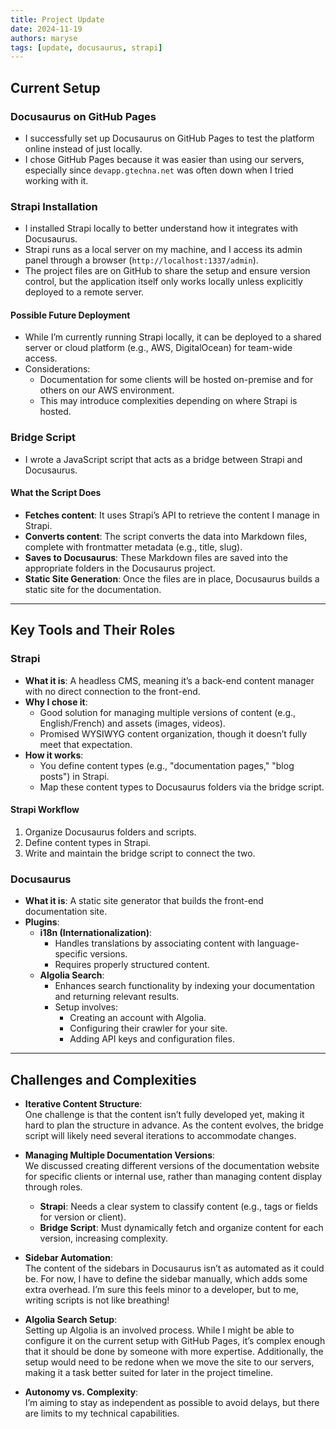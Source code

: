 ```yaml
---
title: Project Update
date: 2024-11-19
authors: maryse
tags: [update, docusaurus, strapi]
---
```


## Current Setup

### Docusaurus on GitHub Pages
- I successfully set up Docusaurus on GitHub Pages to test the platform online instead of just locally.
- I chose GitHub Pages because it was easier than using our servers, especially since `devapp.gtechna.net` was often down when I tried working with it.

### Strapi Installation
- I installed Strapi locally to better understand how it integrates with Docusaurus.
- Strapi runs as a local server on my machine, and I access its admin panel through a browser (`http://localhost:1337/admin`).
- The project files are on GitHub to share the setup and ensure version control, but the application itself only works locally unless explicitly deployed to a remote server.

#### Possible Future Deployment
- While I’m currently running Strapi locally, it can be deployed to a shared server or cloud platform (e.g., AWS, DigitalOcean) for team-wide access.
- Considerations:
  - Documentation for some clients will be hosted on-premise and for others on our AWS environment.
  - This may introduce complexities depending on where Strapi is hosted.

### Bridge Script
- I wrote a JavaScript script that acts as a bridge between Strapi and Docusaurus.

#### What the Script Does
- **Fetches content**: It uses Strapi’s API to retrieve the content I manage in Strapi.
- **Converts content**: The script converts the data into Markdown files, complete with frontmatter metadata (e.g., title, slug).
- **Saves to Docusaurus**: These Markdown files are saved into the appropriate folders in the Docusaurus project.
- **Static Site Generation**: Once the files are in place, Docusaurus builds a static site for the documentation.

---

## Key Tools and Their Roles

### Strapi
- **What it is**: A headless CMS, meaning it’s a back-end content manager with no direct connection to the front-end.
- **Why I chose it**:
  - Good solution for managing multiple versions of content (e.g., English/French) and assets (images, videos).
  - Promised WYSIWYG content organization, though it doesn’t fully meet that expectation.
- **How it works**:
  - You define content types (e.g., "documentation pages," "blog posts") in Strapi.
  - Map these content types to Docusaurus folders via the bridge script.

#### Strapi Workflow
1. Organize Docusaurus folders and scripts.
2. Define content types in Strapi.
3. Write and maintain the bridge script to connect the two.

### Docusaurus
- **What it is**: A static site generator that builds the front-end documentation site.
- **Plugins**:
  - **i18n (Internationalization)**:
    - Handles translations by associating content with language-specific versions.
    - Requires properly structured content.
  - **Algolia Search**:
    - Enhances search functionality by indexing your documentation and returning relevant results.
    - Setup involves:
      - Creating an account with Algolia.
      - Configuring their crawler for your site.
      - Adding API keys and configuration files.

---

## Challenges and Complexities

- **Iterative Content Structure**:  
  One challenge is that the content isn’t fully developed yet, making it hard to plan the structure in advance. As the content evolves, the bridge script will likely need several iterations to accommodate changes.

- **Managing Multiple Documentation Versions**:  
  We discussed creating different versions of the documentation website for specific clients or internal use, rather than managing content display through roles.  
  - **Strapi**: Needs a clear system to classify content (e.g., tags or fields for version or client).  
  - **Bridge Script**: Must dynamically fetch and organize content for each version, increasing complexity.

- **Sidebar Automation**:  
  The content of the sidebars in Docusaurus isn’t as automated as it could be. For now, I have to define the sidebar manually, which adds some extra overhead. I’m sure this feels minor to a developer, but to me, writing scripts is not like breathing!

- **Algolia Search Setup**:  
  Setting up Algolia is an involved process. While I might be able to configure it on the current setup with GitHub Pages, it’s complex enough that it should be done by someone with more expertise. Additionally, the setup would need to be redone when we move the site to our servers, making it a task better suited for later in the project timeline.

- **Autonomy vs. Complexity**:  
  I’m aiming to stay as independent as possible to avoid delays, but there are limits to my technical capabilities.